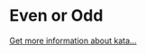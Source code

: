 Even or Odd
=
[Get more information about kata...](https://www.codewars.com//kata//kata/53da3dbb4a5168369a0000fe)